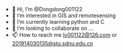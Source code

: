 - 👋 Hi, I’m @Dongdong001122
- 👀 I’m interested in GIS and remotesensing
- 🌱 I’m currently learning python and C
- 💞️ I’m looking to collaborate on ...
- 📫 How to reach me lv001122@126.com or 201914030135@stu.sdnu.edu.cn

<!---
Dongdong001122/Dongdong001122 is a ✨ special ✨ repository because its `README.md` (this file) appears on your GitHub profile.
You can click the Preview link to take a look at your changes.
--->
